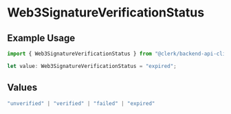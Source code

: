 # Web3SignatureVerificationStatus

## Example Usage

```typescript
import { Web3SignatureVerificationStatus } from "@clerk/backend-api-client/models/components";

let value: Web3SignatureVerificationStatus = "expired";
```

## Values

```typescript
"unverified" | "verified" | "failed" | "expired"
```